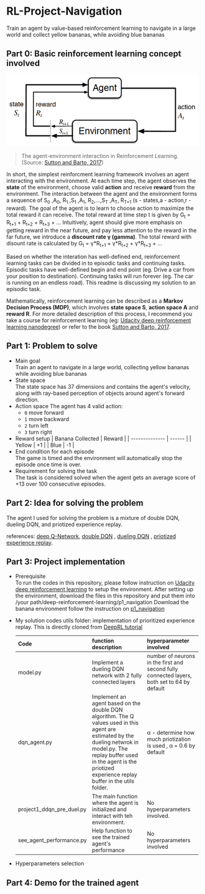 # RL-Project-Navigation
Train an agent by value-based reinforcement learning to navigate in a large world and collect yellow bananas, while avoiding blue bananas

## Part 0: Basic reinforcement learning concept involved
![](https://github.com/CenturyLiu/RL-Project-Navigation/blob/master/rl-basic.png)
> The agent-environment interaction in Reinforcement Learning.(Source: [Sutton and Barto, 2017](http://incompleteideas.net/book/RLbook2020.pdf))

In short, the simplest reinforcment learning framework involves an agent interacting with the environment. At each time step, the agent observes the **state** of the environment, choose valid **action** and receive **reward** from the environment. The interaction between the agent and the environment forms a sequence of S<sub>0</sub> ,A<sub>0</sub>, R<sub>1</sub> ,S<sub>1</sub> ,A<sub>1</sub>, R<sub>2</sub>,...,S<sub>T</sub> ,A<sub>T</sub>, R<sub>T+1</sub>       (s - states,a - action,r - reward). The goal of the agent is to learn to choose action to maximize the total reward it can receive. The total reward at time step t is given by G<sub>t</sub> = R<sub>t+1</sub> + R<sub>t+2</sub> + R<sub>t+3</sub> + ... Intuitively, agent should give more emphasis on getting reward in the near future, and pay less attention to the reward in the far future, we introduce a **discount rate γ (gamma)**. The total reward with disount rate is calculated by G<sub>t</sub> = γ\*R<sub>t+1</sub> + γ\*R<sub>t+2</sub> + γ\*R<sub>t+3</sub> + ...

Based on whether the interation has well-defined end, reinforcement learning tasks can be divided in to episodic tasks and continuing tasks. Episodic tasks have well-defined begin and end point (eg. Drive a car from your position to destination). Continuing tasks will run forever (eg. The car is running on an endless road). This readme is discussing my solution to an episodic task.

Mathematically, reinforcement learning can be described as a **Markov Decision Process (MDP)**, which involves **state space S**, **action space A** and **reward R**. For more detailed description of this process, I recommend you take a course for reinforcement learning (eg: [Udacity deep reinforcement learning nanodegree](https://www.udacity.com/course/deep-reinforcement-learning-nanodegree--nd893)) or refer to the book [Sutton and Barto, 2017](http://incompleteideas.net/book/RLbook2020.pdf).  

## Part 1: Problem to solve
   - Main goal                                                                                                                                            
     Train an agent to navigate in a large world, collecting yellow bananas while avoiding blue bananas
   - State space                                                                                                           
     The state space has 37 dimensions and contains the agent's velocity, along with ray-based perception of objects around agent's forward direction.
   - Action space
     The agent has 4 valid action:
     - `0` move forward
     - `1` move backward
     - `2` turn left
     - `3` turn right
   - Reward setup
     | Banana Collected | Reward |
     |  --------------  | ------ |
     | Yellow           | +1     |
     | Blue             | -1     |
   - End condition for each episode                                                                                       
     The game is timed and the environment will automatically stop the episode once time is over.
   - Requirement for solving the task                                                                                      
     The task is considered solved when the agent gets an average score of +13 over 100 consecutive episodes. 
## Part 2: Idea for solving the problem
The agent I used for solving the problem is a mixture of double DQN, dueling DQN, and priotized experience replay.


references: [deep Q-Network](https://storage.googleapis.com/deepmind-media/dqn/DQNNaturePaper.pdf), [double DQN](https://arxiv.org/abs/1509.06461) , [dueling DQN](https://arxiv.org/abs/1511.06581) , [priotized experience replay](https://arxiv.org/abs/1511.05952).

## Part 3: Project implementation
   - Prerequisite                                                                                                             
     To run the codes in this repository, please follow instruction on [Udacity deep reinforcement learning](https://github.com/udacity/deep-reinforcement-learning) to setup the environment.
     After setting up the environment, download the files in this repository and put them into /your path/deep-reinforcement-learning/p1_navigation
     Download the banana environment follow the instruction on [p1_navigation](https://github.com/udacity/deep-reinforcement-learning/tree/master/p1_navigation)
   - My solution codes
     utils folder: implementation of prioritized experience replay. This is directly cloned from [DeepRL tutorial](https://github.com/qfettes/DeepRL-Tutorials/tree/master/utils)
     
     | Code   | function description | hyperparameter involved |
     | ---    | -------------------- | ----------------------- |
     |model.py|Implement a dueling DQN network with 2 fully connected layers| number of neurons in the first and second fully connected layers, both set to 64 by default|
     |dqn_agent.py|Implement an agent based on the double DQN algorithm. The Q values used in this agent are estimated by the dueling netwrok in model.py. The replay buffer used in the agent is the priotized experience replay buffer in the utils folder.|α - determine how much priotization is used , α = 0.6 by default|
     |project1_ddqn_pre_duel.py|The main function where the agent is initialized and interact with teh environment.|No hyperparameters involved.|
     |see_agent_performance.py|Help function to see the trained agent's performance|No hyperparameters involved|
   
   - Hyperparameters selection

## Part 4: Demo for the trained agent
